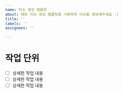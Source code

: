```yaml
---
name: 이슈 생성 템플릿
about: 해당 이슈 생성 템플릿을 사용하여 이슈를 생성해주세요 :)
title: ''
labels: ''
assignees: ''

---
```


# 작업 단위

- [ ] 상세한 작업 내용
- [ ] 상세한 작업 내용
- [ ] 상세한 작업 내용
